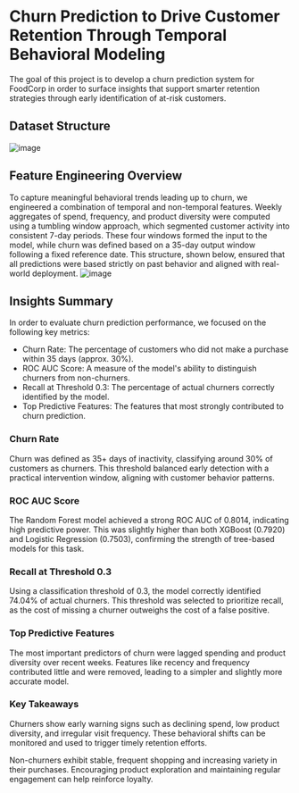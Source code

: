 # Churn Prediction to Drive Customer Retention Through Temporal Behavioral Modeling
The goal of this project is to develop a churn prediction system for FoodCorp in order to surface insights that support smarter retention strategies through early identification of at-risk customers.
## Dataset Structure
![image](https://github.com/user-attachments/assets/07ef2ccc-3e39-42ea-a048-70a4f2fc05e7)

## Feature Engineering Overview
To capture meaningful behavioral trends leading up to churn, we engineered a combination of temporal and non-temporal features. Weekly aggregates of spend, frequency, and product diversity were computed using a tumbling window approach, which segmented customer activity into consistent 7-day periods. These four windows formed the input to the model, while churn was defined based on a 35-day output window following a fixed reference date. This structure, shown below, ensured that all predictions were based strictly on past behavior and aligned with real-world deployment.
![image](https://github.com/user-attachments/assets/60e9dd89-0775-4346-85f9-d4d9ea57c940)

## Insights Summary
In order to evaluate churn prediction performance, we focused on the following key metrics:

- Churn Rate: The percentage of customers who did not make a purchase within 35 days (approx. 30%).
- ROC AUC Score: A measure of the model's ability to distinguish churners from non-churners.
- Recall at Threshold 0.3: The percentage of actual churners correctly identified by the model.
- Top Predictive Features: The features that most strongly contributed to churn prediction.

### Churn Rate
Churn was defined as 35+ days of inactivity, classifying around 30% of customers as churners.
This threshold balanced early detection with a practical intervention window, aligning with customer behavior patterns.
### ROC AUC Score
The Random Forest model achieved a strong ROC AUC of 0.8014, indicating high predictive power.
This was slightly higher than both XGBoost (0.7920) and Logistic Regression (0.7503), confirming the strength of tree-based models for this task.
### Recall at Threshold 0.3
Using a classification threshold of 0.3, the model correctly identified 74.04% of actual churners.
This threshold was selected to prioritize recall, as the cost of missing a churner outweighs the cost of a false positive.
### Top Predictive Features
The most important predictors of churn were lagged spending and product diversity over recent weeks.
Features like recency and frequency contributed little and were removed, leading to a simpler and slightly more accurate model.
### Key Takeaways
Churners show early warning signs such as declining spend, low product diversity, and irregular visit frequency. These behavioral shifts can be monitored and used to trigger timely retention efforts.

Non-churners exhibit stable, frequent shopping and increasing variety in their purchases. Encouraging product exploration and maintaining regular engagement can help reinforce loyalty.
